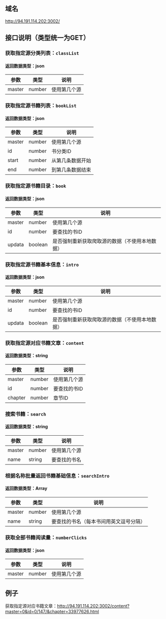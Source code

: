 ## 域名
http://94.191.114.202:3002/
## 接口说明（类型统一为GET）
### 获取指定源分类列表：`classList`
#### 返回数据类型：json
| 参数   | 类型   | 说明         |
|--------|--------|--------------|
| master | number | 使用第几个源 |

### 获取指定源书籍列表：`bookList`
#### 返回数据类型：json
| 参数   | 类型   | 说明             |
|--------|--------|------------------|
| master | number | 使用第几个源     |
| id     | number | 书分类ID         |
| start  | number | 从第几条数据开始 |
| end    | number | 到第几条数据结束 |

### 获取指定源书籍目录：`book`
#### 返回数据类型：json
| 参数   | 类型    | 说明                                           |
|--------|---------|------------------------------------------------|
| master | number  | 使用第几个源                                   |
| id     | number  | 要查找的书ID                                   |
| updata | boolean | 是否强制重新获取爬取源的数据（不使用本地数据） |

### 获取指定源书籍基本信息：`intro`
#### 返回数据类型：json
| 参数   | 类型    | 说明                                           |
|--------|---------|------------------------------------------------|
| master | number  | 使用第几个源                                   |
| id     | number  | 要查找的书ID                                   |
| updata | boolean | 是否强制重新获取爬取源的数据（不使用本地数据） |

### 获取指定源对应书籍文章：`content`
#### 返回数据类型：string
| 参数    | 类型   | 说明         |
|---------|--------|--------------|
| master  | number | 使用第几个源 |
| id      | number | 要查找的书ID |
| chapter | number | 章节ID       |

### 搜索书籍：`search`
#### 返回数据类型：string
| 参数   | 类型   | 说明         |
|--------|--------|--------------|
| master | number | 使用第几个源 |
| name   | string | 要查找的书名 |

### 根据名称批量返回书籍基础信息：`searchIntro`
#### 返回数据类型：Array<json>
| 参数   | 类型   | 说明                                   |
|--------|--------|----------------------------------------|
| master | number | 使用第几个源                           |
| name   | string | 要查找的书名（每本书间用英文逗号分隔） |

### 获取全部书籍阅读量：`numberClicks`
#### 返回数据类型：json
| 参数   | 类型   | 说明         |
|--------|--------|--------------|
| master | number | 使用第几个源 |

## 例子
获取指定源对应书籍文章：http://94.191.114.202:3002/content?master=0&id=0/147/&chapter=33977626.html
